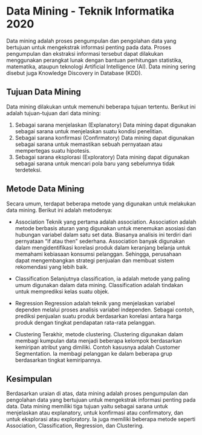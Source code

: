 # Data Mining - Teknik Informatika 2020
Data mining adalah proses pengumpulan dan pengolahan data yang bertujuan untuk mengekstrak informasi penting pada data. Proses pengumpulan dan ekstraksi informasi tersebut dapat dilakukan menggunakan perangkat lunak dengan bantuan perhitungan statistika, matematika, ataupun teknologi Artificial Intelligence (AI). Data mining sering disebut juga Knowledge Discovery in Database (KDD).

## Tujuan Data Mining
Data mining dilakukan untuk memenuhi beberapa tujuan tertentu. Berikut ini adalah tujuan-tujuan dari data mining:

1. Sebagai sarana menjelaskan (Explanatory)
Data mining dapat digunakan sebagai sarana untuk menjelaskan suatu kondisi penelitian.
2. Sebagai sarana konfirmasi (Confirmatory)
Data mining dapat digunakan sebagai sarana untuk memastikan sebuah pernyataan atau mempertegas suatu hipotesis.
3. Sebagai sarana eksplorasi (Exploratory)
Data mining dapat digunakan sebagai sarana untuk mencari pola baru yang sebelumnya tidak terdeteksi.

## Metode Data Mining
Secara umum, terdapat beberapa metode yang digunakan untuk melakukan data mining. Berikut ini adalah metodenya:

- Association
Teknik yang pertama adalah association. Association adalah metode berbasis aturan yang digunakan untuk menemukan asosiasi dan hubungan variabel dalam satu set data. Biasanya analisis ini terdiri dari pernyataan “if atau then” sederhana. Association banyak digunakan dalam mengidentifikasi korelasi produk dalam keranjang belanja untuk memahami kebiasaan konsumsi pelanggan. Sehingga, perusahaan dapat mengembangkan strategi penjualan dan membuat sistem rekomendasi yang lebih baik.

- Classification
Selanjutnya classification, ia adalah metode yang paling umum digunakan dalam data mining. Classification adalah tindakan untuk memprediksi kelas suatu objek.

- Regression
Regression adalah teknik yang menjelaskan variabel dependen melalui proses analisis variabel independen. Sebagai contoh, prediksi penjualan suatu produk berdasarkan korelasi antara harga produk dengan tingkat pendapatan rata-rata pelanggan.

- Clustering
Terakhir, metode clustering. Clustering digunakan dalam membagi kumpulan data menjadi beberapa kelompok berdasarkan kemiripan atribut yang dimiliki. Contoh kasusnya adalah Customer Segmentation. Ia membagi pelanggan ke dalam beberapa grup berdasarkan tingkat kemiripannya.

## Kesimpulan
Berdasarkan uraian di atas, data mining adalah proses pengumpulan dan pengolahan data yang bertujuan untuk mengekstrak informasi penting pada data. Data mining memiliki tiga tujuan yaitu sebagai sarana untuk menjelaskan atau explanatory, untuk konfirmasi atau confirmatory, dan untuk eksplorasi atau exploratory. Ia juga memiliki beberapa metode seperti Association, Classification, Regression, dan Clustering.